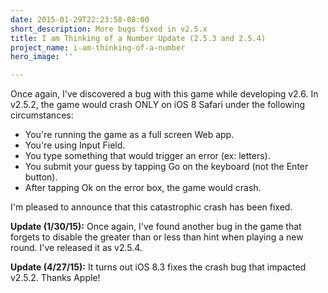 ```yaml
---
date: 2015-01-29T22:23:58-08:00
short_description: More bugs fixed in v2.5.x
title: I am Thinking of a Number Update (2.5.3 and 2.5.4)
project_name: i-am-thinking-of-a-number
hero_image: ''

---
```

Once again, I've discovered a bug with this game while developing v2.6. In v2.5.2, the game would crash ONLY on iOS 8 Safari under the following circumstances:

* You're running the game as a full screen Web app.
* You're using Input Field.
* You type something that would trigger an error (ex: letters).
* You submit your guess by tapping Go on the keyboard (not the Enter button).
* After tapping Ok on the error box, the game would crash.

I'm pleased to announce that this catastrophic crash has been fixed.

**Update (1/30/15):** Once again, I've found another bug in the game that forgets to disable the greater than or less than hint when playing a new round. I've released it as v2.5.4.

**Update (4/27/15):** It turns out iOS 8.3 fixes the crash bug that impacted v2.5.2. Thanks Apple!